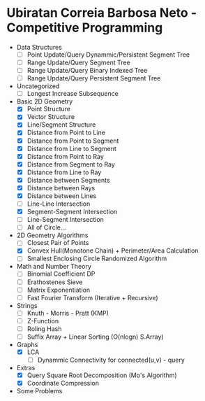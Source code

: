 # Ubiratan Correia Barbosa Neto - Competitive Programming

* Data Structures
	* [ ] Point Update/Query Dynammic/Persistent Segment Tree
	* [ ] Range Update/Query Segment Tree
	* [ ] Range Update/Query Binary Indexed Tree
	* [ ] Range Update/Query Persistent Segment Tree
	
* Uncategorized
	* [ ] Longest Increase Subsequence
	
* Basic 2D Geometry
  * [x] Point Structure
  * [x] Vector Structure
  * [x] Line/Segment Structure
  * [x] Distance from Point to Line
  * [x] Distance from Point to Segment
  * [x] Distance from Line to Segment
  * [x] Distance from Point to Ray
  * [x] Distance from Segment to Ray
  * [x] Distance from Line to Ray
  * [x] Distance between Segments
  * [x] Distance between Rays
  * [x] Distance between Lines
  * [ ] Line-Line Intersection
  * [x] Segment-Segment Intersection
  * [ ] Line-Segment Intersection
  * [ ] All of Circle...
		
*  2D Geometry Algorithms
	* [ ] Closest Pair of Points
	* [x] Convex Hull(Monotone Chain) + Perimeter/Area Calculation
	* [ ] Smallest Enclosing Circle Randomized Algorithm

* Math and Number Theory
	* [ ] Binomial Coefficient DP
	* [ ] Erathostenes Sieve
	* [ ] Matrix Exponentiation
	* [ ] Fast Fourier Transform (Iterative + Recursive)
	
* Strings
	* [ ] Knuth - Morris - Pratt (KMP)
	* [ ] Z-Function
	* [ ] Roling Hash
	* [ ] Suffix Array + Linear Sorting (O(nlogn) S.Array)

* Graphs
  * [x] LCA
	* [ ] Dynammic Connectivity for connected(u,v) - query 
	
* Extras
  * [x] Query Square Root Decomposition (Mo's Algorithm)
  * [x] Coordinate Compression	
 
* Some Problems
	
